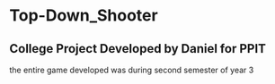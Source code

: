 # Top-Down_Shooter

## College Project Developed by Daniel for PPIT
the entire game developed was during second semester of year 3
